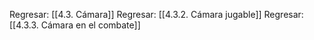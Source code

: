 



Regresar: [[4.3. Cámara]]
Regresar: [[4.3.2. Cámara jugable]]
Regresar: [[4.3.3. Cámara en el combate]]

